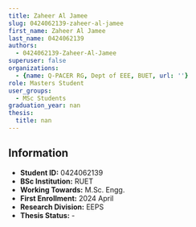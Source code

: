 ```yaml
---
title: Zaheer Al Jamee
slug: 0424062139-zaheer-al-jamee
first_name: Zaheer Al Jamee
last_name: 0424062139
authors:
  - 0424062139-Zaheer-Al-Jamee
superuser: false
organizations:
  - {name: Q-PACER RG, Dept of EEE, BUET, url: ''}
role: Masters Student
user_groups:
  - MSc Students
graduation_year: nan
thesis:
  title: nan
---
```


## Information
* **Student ID:** 0424062139
* **BSc Institution:** RUET
* **Working Towards:** M.Sc. Engg.
* **First Enrollment:** 2024 April
* **Research Division:** EEPS
* **Thesis Status:** -
